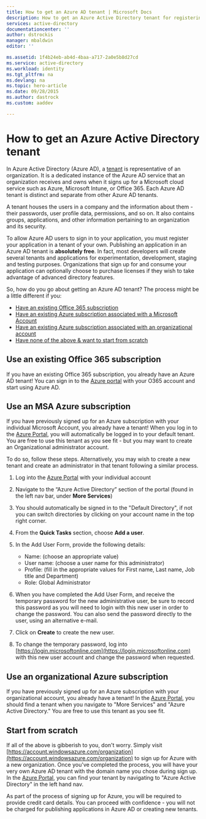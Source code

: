 ```yaml
---
title: How to get an Azure AD tenant | Microsoft Docs
description: How to get an Azure Active Directory tenant for registering and building applications.
services: active-directory
documentationcenter: ''
author: dstrockis
manager: mbaldwin
editor: ''

ms.assetid: 1f4b24eb-ab4d-4baa-a717-2a0e5b8d27cd
ms.service: active-directory
ms.workload: identity
ms.tgt_pltfrm: na
ms.devlang: na
ms.topic: hero-article
ms.date: 09/28/2015
ms.author: dastrock
ms.custom: aaddev

---
```

# How to get an Azure Active Directory tenant
In Azure Active Directory (Azure AD), a [tenant](https://msdn.microsoft.com/library/azure/jj573650.aspx#BKMK_WhatIsAnAzureADTenant) is representative of an organization.  It is a dedicated instance of the Azure AD service that an organization receives and owns when it signs up for a Microsoft cloud service such as Azure, Microsoft Intune, or Office 365.  Each Azure AD tenant is distinct and separate from other Azure AD tenants.  

A tenant houses the users in a company and the information about them - their passwords, user profile data, permissions, and so on.  It also contains groups, applications, and other information pertaining to an organization and its security.

To allow Azure AD users to sign in to your application, you must register your application in a tenant of your own.  Publishing an application in an Azure AD tenant is **absolutely free**.  In fact, most developers will create several tenants and applications for experimentation, development, staging and testing purposes.  Organizations that sign up for and consume your application can optionally choose to purchase licenses if they wish to take advantage of advanced directory features.

So, how do you go about getting an Azure AD tenant?  The process might be a little different if you:

* [Have an existing Office 365 subscription](#use-an-existing-office-365-subscription)
* [Have an existing Azure subscription associated with a Microsoft Account](#use-an-msa-azure-subscription)
* [Have an existing Azure subscription associated with an organizational account](#use-an-organizational-azure-subscription)
* [Have none of the above & want to start from scratch](#start-from-scratch)

## Use an existing Office 365 subscription
If you have an existing Office 365 subscription, you already have an Azure AD tenant! You can sign in to the [Azure portal](https://portal.azure.com) with your O365 account and start using Azure AD.

## Use an MSA Azure subscription
If you have previously signed up for an Azure subscription with your individual Microsoft Account, you already have a tenant!  When you log in to the [Azure Portal](https://portal.azure.com), you will automatically be logged in to your default tenant. You are free to use this tenant as you see fit - but you may want to create an Organizational administrator account.

To do so, follow these steps.  Alternatively, you may wish to create a new tenant and create an administrator in that tenant following a similar process.

1. Log into the [Azure Portal](https://portal.azure.com) with your individual account
2. Navigate to the “Azure Active Directory” section of the portal (found in the left nav bar, under **More Services**)
3. You should automatically be signed in to the "Default Directory", if not you can switch directories by clicking on your account name in the top right corner.
4. From the **Quick Tasks** section, choose **Add a user**.
5. In the Add User Form, provide the following details:

   * Name: (choose an appropriate value)
   * User name: (choose a user name for this administrator)
   * Profile: (fill in the appropriate values for First name, Last name, Job title and Department)
   * Role: Global Administrator
6. When you have completed the Add User Form, and receive the temporary password for the new administrative user, be sure to record this password as you will need to login with this new user in order to change the password. You can also send the password directly to the user, using an alternative e-mail.
7. Click on **Create** to create the new user.
8. To change the temporary password, log into [https://login.microsoftonline.com](https://login.microsoftonline.com) with this new user account and change the password when requested.

## Use an organizational Azure subscription
If you have previously signed up for an Azure subscription with your organizational account, you already have a tenant!  In the [Azure Portal](https://portal.azure.com), you should find a tenant when you navigate to "More Services" and "Azure Active Directory."  You are free to use this tenant as you see fit.

## Start from scratch
If all of the above is gibberish to you, don't worry.  Simply visit [https://account.windowsazure.com/organization](https://account.windowsazure.com/organization) to sign up for Azure with a new organization.  Once you've completed the process, you will have your very own Azure AD tenant with the domain name you chose during sign up.  In the [Azure Portal](https://portal.azure.com), you can find your tenant by navigating to "Azure Active Directory" in the left hand nav.

As part of the process of signing up for Azure, you will be required to provide credit card details.  You can proceed with confidence - you will not be charged for publishing applications in Azure AD or creating new tenants.
